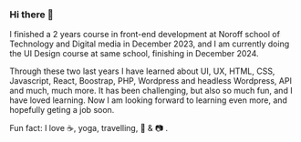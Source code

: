 ### Hi there 👋

<p> I finished a 2 years course in front-end development at Noroff school
 of Technology and Digital media in December 2023, and I am currently doing the UI Design course at same school, finishing in December 2024.</p> 
<p>Through these two last years I have learned about UI, UX, HTML, CSS, Javascript, React, Boostrap, PHP, Wordpress and headless Wordpress, API and much, much more.
It has been challenging, but also so much fun, and I have loved learning. Now I am looking forward to learning even more, and hopefully geting a job soon.

<p> Fun fact: I love ☕, yoga, travelling, 🎵 & 📷 .</p>  
